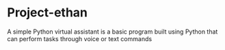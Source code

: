 # Project-ethan
A simple Python virtual assistant is a basic program built using Python that can perform tasks through voice or text commands
